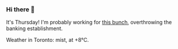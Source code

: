 ### Hi there :wave:

It's Thursday! I'm probably working for [this bunch](https://github.com/kohofinancial), overthrowing the banking establishment.

Weather in Toronto: mist, at +8°C.
